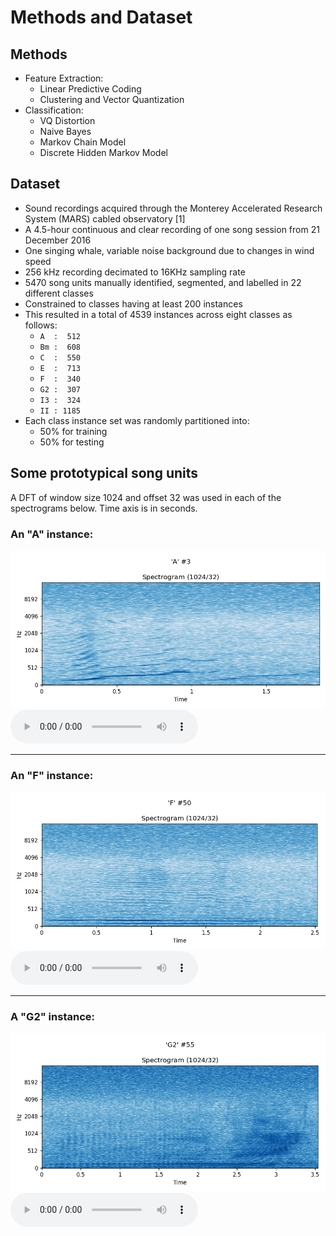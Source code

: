# Methods and Dataset

## Methods

- Feature Extraction:
    - Linear Predictive Coding
    - Clustering and Vector Quantization
- Classification:
    - VQ Distortion
    - Naive Bayes
    - Markov Chain Model
    - Discrete Hidden Markov Model

## Dataset

- Sound recordings acquired through the Monterey Accelerated Research System (MARS) cabled observatory [1]
- A 4.5-hour continuous and clear recording of one song session from 21 December 2016
- One singing whale, variable noise background due to changes in wind speed
- 256 kHz recording decimated to 16KHz sampling rate
- 5470 song units manually identified, segmented, and labelled in 22 different classes
- Constrained to classes having at least 200 instances
- This resulted in a total of 4539 instances across eight classes as follows:
    - `A  :  512`
    - `Bm :  608`
    - `C  :  550`
    - `E  :  713`
    - `F  :  340`
    - `G2 :  307`
    - `I3 :  324`
    - `II : 1185 `
- Each class instance set was randomly partitioned into:
    - 50% for training
    - 50% for testing


## Some prototypical song units

A DFT of window size 1024 and offset 32 was used in each of the
spectrograms below. Time axis is in seconds.

### An "A" instance:

![](res/sgn.plot.spec_A_3.png)
<audio src="../res/00003.mp3" preload controls></audio>

---

### An "F" instance:

![](res/sgn.plot.spec_F_50.png)
<audio src="../res/00050.mp3" preload controls></audio>

---
### A "G2" instance:

![](res/sgn.plot.spec_G2_55.png)
<audio src="../res/00055.mp3" preload controls></audio>

